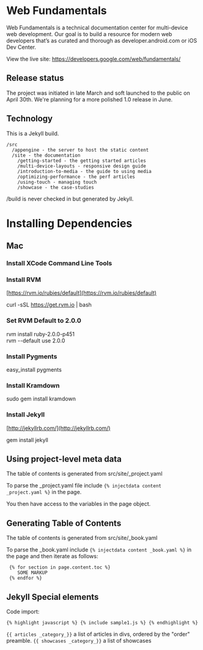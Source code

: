 Web Fundamentals
================

Web Fundamentals is a technical documentation center for multi-device web development.  Our goal is to build a resource for modern web developers that’s as curated and thorough as developer.android.com or iOS Dev Center.

View the live site: https://developers.google.com/web/fundamentals/


Release status
--------------

The project was initiated in late March and soft launched to the public on April 30th.  We're planning for a more polished 1.0 release in June.

Technology
----------

This is a Jekyll build.

```
/src
  /appengine - the server to host the static content
  /site - the documentation
    /getting-started - the getting started articles
    /multi-device-layouts - responsive design guide
    /introduction-to-media - the guide to using media
    /optimizing-performance - the perf articles
    /using-touch - managing touch
    /showcase - the case-studies
```

/build is never checked in but generated by Jekyll.

Installing Dependencies
=======================

Mac
---

### Install XCode Command Line Tools

### Install RVM
 [https://rvm.io/rubies/default](https://rvm.io/rubies/default)

curl -sSL https://get.rvm.io | bash

### Set RVM Default to 2.0.0

rvm install ruby-2.0.0-p451  
rvm --default use 2.0.0

### Install Pygments

easy_install pygments

### Install Kramdown

sudo gem install kramdown

### Install Jekyll
 [http://jekyllrb.com/](http://jekyllrb.com/)

gem install jekyll


Using project-level meta data
-----------------------------

The table of contents is generated from src/site/_project.yaml

To parse the _project.yaml file include `{% injectdata content _project.yaml %}` in the page.

You then have access to the variables in the page object.


Generating Table of Contents
----------------------------

The table of contents is generated from src/site/_book.yaml

To parse the _book.yaml include `{% injectdata content _book.yaml %}` in the page and then iterate as follows:

     {% for section in page.content.toc %}
        SOME MARKUP
     {% endfor %}

Jekyll Special elements
-----------------------

Code import:

    {% highlight javascript %} {% include sample1.js %} {% endhighlight %}

`{{ articles _category_}}` a list of articles in divs, ordered by the "order" preamble.
`{{ showcases _category_}}` a list of showcases
